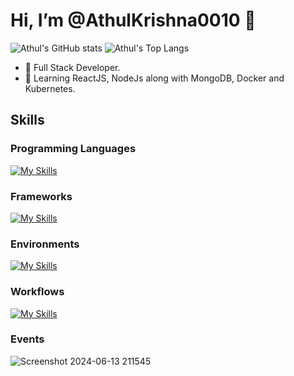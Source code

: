 # Hi, I’m @AthulKrishna0010 👋
  
  ![Athul's GitHub stats](https://github-readme-stats.vercel.app/api?username=AthulKrishna0010&show_icons=true&bg_color=00000000) 
  ![Athul's Top Langs](https://github-readme-stats.vercel.app/api/top-langs/?username=AthulKrishna0010&layout=compact&theme=gotham)

- 👀 Full Stack Developer.  
- 🌱 Learning ReactJS, NodeJs along with MongoDB, Docker and Kubernetes.
  
## Skills

### Programming Languages
[![My Skills](https://skillicons.dev/icons?i=js,html,css,c,java,cpp,python,mysql,mongodb)](https://skillicons.dev)

### Frameworks
[![My Skills](https://skillicons.dev/icons?i=react,nodejs,express,tailwind,bootstrap,jest,docker,kubernetes,aws,postman)](https://skillicons.dev)

### Environments
[![My Skills](https://skillicons.dev/icons?i=vscode,windows,linux)](https://skillicons.dev)

### Workflows
[![My Skills](https://skillicons.dev/icons?i=git)](https://skillicons.dev)

### Events
![Screenshot 2024-06-13 211545](https://github.com/AthulKrishna0010/AthulKrishna0010/assets/164323147/b103b1b6-578a-4e51-a7f9-5cd2e0c641f8)
<!---
AthulKrishna0010/AthulKrishna0010 is a ✨ special ✨ repository because its `README.md` (this file) appears on your GitHub profile.
You can click the Preview link to take a look at your changes.
--->
